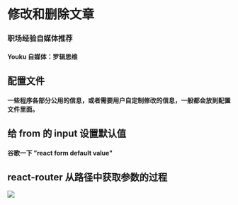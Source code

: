 # 修改和删除文章

### 职场经验自媒体推荐

#### Youku 自媒体：罗辑思维

## 配置文件

#### 一些程序各部分公用的信息，或者需要用户自定制修改的信息，一般都会放到配置文件里面。

## 给 from 的 input 设置默认值

#### 谷歌一下 ”react form default value"

## react-router 从路径中获取参数的过程

![](https://raw.githubusercontent.com/happypeter/digicity-express-api/master/doc/img/005-route.png)

